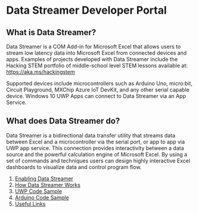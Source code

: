# Data Streamer Developer Portal
## What is Data Streamer? 
Data Streamer is a COM Add-in for Microsoft Excel that allows users to stream low latency data into Microsoft Excel from connected devices and apps. Examples of projects developed with Data Streamer include the Hacking STEM portfolio of middle-school level STEM lessons available at: https://aka.ms/hackingstem 

Supported devices include microcontrollers such as Arduino Uno, micro:bit, Circuit Playground, MXChip Azure IoT DevKit, and any other serial capable device. Windows 10 UWP Apps can connect to Data Streamer via an App Service. 
## What does Data Streamer do? 
Data Streamer is a bidirectional data transfer utility that streams data between Excel and a microcontroller via the serial port, or app to app via UWP app service. This connection provides interactivity between a data source and the powerful calculation engine of Microsoft Excel. By using a set of commands and techniques users can design highly interactive Excel dashboards to visualize data and control program flow. 

1. [Enabling Data Streamer](https://microsoft.github.io/DataStreamerDevPortal/enable)
2. [How Data Streamer Works](https://microsoft.github.io/DataStreamerDevPortal/works)
3. [UWP Code Sample](https://github.com/Microsoft/DataStreamerSamples)
4. [Arduino Code Sample](https://github.com/Microsoft/HackingSTEMSamples)
5. [Useful Links](https://microsoft.github.io/DataStreamerDevPortal/links)
